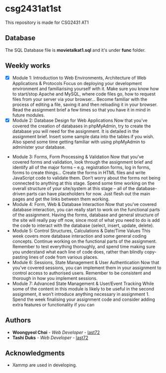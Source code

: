 # csg2431at1st
This repository is made for CSG2431 AT1

## Database

The SQL Database file is **movietalkat1.sql** and it's under **func** folder.


## Weekly works

- [x]  Module 1: Introduction to Web Environments, Architecture of Web Applications & Protocols
Focus on deploying your development environment and familiarising yourself with it. Make sure you know how to start/stop Apache and MySQL, where code files go, how to request files from your server via your browser… Become familiar with the process of editing a file, saving it and then reloading it in your browser. Read the assignment brief a few times so that you have it in mind in future modules.
- [x]  Module 2: Database Design for Web Applications
Now that you’ve covered the creation of databases in phpMyAdmin, try to create the database you will need for the assignment. It is detailed in the assignment brief. Insert some sample data into the tables if you wish. Also spend some time getting familiar with using phpMyAdmin to administer your database.
* Module 3: Forms, Form Processing & Validation
Now that you’ve covered forms and validation, look through the assignment brief and identify all of the major forms – e.g. registration forms, log in forms, forms to create things… Create the forms in HTML files and write JavaScript code to validate them. Don’t worry about the forms not being connected to anything at this stage. Spend some time working on the overall structure of your site/system at this stage – all of the database-driven parts can have placeholders for now. Just flesh out the main pages and get the links between them working.
* Module 4: Form, Web & Database Interaction
Now that you’ve covered database interaction, you can really start to work on the functional parts of the assignment. Having the forms, database and general structure of the site will really pay off now, since most of what you need to do is add the code to interact with the database (select, insert, update, delete).
* Module 5: Control Structures, Calculations & Date/Time Values
This week covers more database interaction and some general coding concepts. Continue working on the functional parts of the assignment. Remember to test everything thoroughly, and spend time making sure you understand what each line of code does, rather than blindly copy-pasting lines of code from various places.
* Module 6: Sessions, State Management & User Authentication
Now that you’ve covered sessions, you can implement them in your assignment to control access to authorised users. Remember to be consistent and thorough in how you implement sessions.
* Module 7: Advanced State Management & User/Event Tracking
While some of the content in this module is likely to be useful in the second assignment, it won’t introduce anything necessary in assignment 1. Spend the week finalising your assignment code and consider adding extra features or functionality if you can



## Authors

* **Woongyeol Choi** - *Web Developer* - [last72](https://github.com/last72/)
* **Tashi Duks** - *Web Developer* - [last72](https://github.com/TashiDuks)

## Acknowledgments

* Xammp are used in developing.